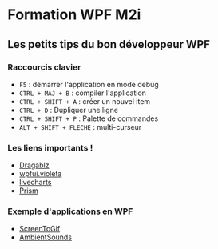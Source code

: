 # Formation WPF M2i

## Les petits tips du bon développeur WPF

### Raccourcis clavier

- `F5` : démarrer l'application en mode debug
- `CTRL + MAJ + B` : compiler l'application
- `CTRL + SHIFT + A` : créer un nouvel item
- `CTRL + D` : Dupliquer une ligne
- `CTRL + SHIFT + P` : Palette de commandes
- `ALT + SHIFT + FLECHE` : multi-curseur

### Les liens importants !

- [Dragablz](https://github.com/ButchersBoy/Dragablz)
- [wpfui.violeta](https://github.com/emako/wpfui.violeta)
- [livecharts](https://livecharts.dev/)
- [Prism](https://prismlibrary.github.io/index.html)

### Exemple d'applications en WPF

- [ScreenToGif](https://github.com/NickeManarin/ScreenToGif)
- [AmbientSounds](https://github.com/jenius-apps)
